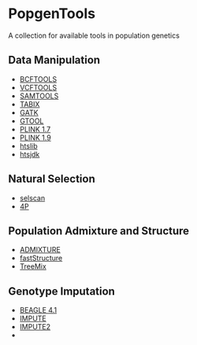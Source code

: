 # PopgenTools
A collection for available tools in population genetics

## Data Manipulation
- [BCFTOOLS](https://samtools.github.io/bcftools/bcftools.html)
- [VCFTOOLS](https://vcftools.github.io/index.html)
- [SAMTOOLS](http://www.htslib.org/)
- [TABIX](http://www.htslib.org/doc/tabix.html)
- [GATK]()
- [GTOOL](http://www.well.ox.ac.uk/~cfreeman/software/gwas/gtool.html)
- [PLINK 1.7]()
- [PLINK 1.9](https://www.cog-genomics.org/plink2)
- [htslib]()
- [htsjdk](https://github.com/samtools/htsjdk)

## Natural Selection
- [selscan](https://github.com/szpiech/selscan)
- [4P](https://github.com/anbena/4p)

## Population Admixture and Structure
- [ADMIXTURE](https://www.genetics.ucla.edu/software/admixture/)
- [fastStructure](https://rajanil.github.io/fastStructure/)
- [TreeMix](https://bitbucket.org/nygcresearch/treemix/wiki/Home)

## Genotype Imputation
- [BEAGLE 4.1](https://faculty.washington.edu/browning/beagle/beagle.html)
- [IMPUTE]()
- [IMPUTE2](http://mathgen.stats.ox.ac.uk/impute/impute_v2.html)
- 
